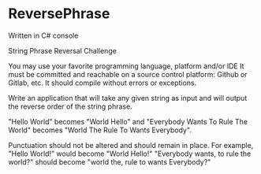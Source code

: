 # ReversePhrase

Written in C# console

String Phrase Reversal Challenge
 
You may use your favorite programming language, platform and/or IDE
It must be committed and reachable on a source control platform: Github or Gitlab, etc.
It should compile without errors or exceptions.
 
Write an application that will take any given string as input and will output the reverse order of the string phrase. 
 
"Hello World" becomes "World Hello" and "Everybody Wants To Rule The World" becomes "World The Rule To Wants Everybody".
 
Punctuation should not be altered and should remain in place. 
For example, "Hello World!" would become "World Hello!"
"Everybody wants, to rule the world?" should become "world the, rule to wants Everybody?"
